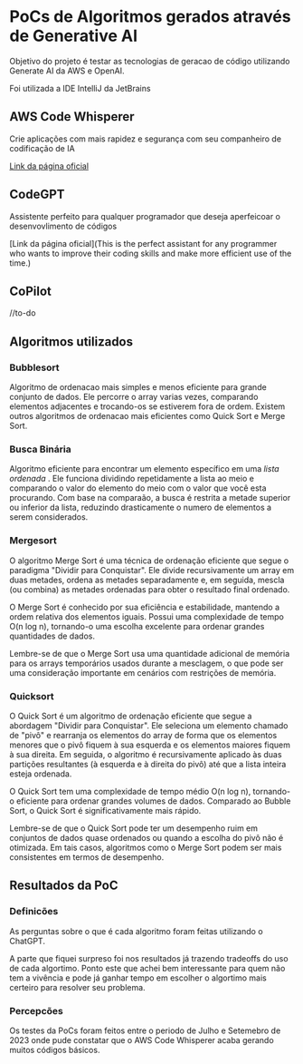 # PoCs de Algoritmos gerados através de Generative AI
Objetivo do projeto é testar as tecnologias de geracao de código utilizando Generate AI da AWS e OpenAI.

Foi utilizada a IDE IntelliJ da JetBrains

## AWS Code Whisperer
Crie aplicações com mais rapidez e segurança com seu companheiro de codificação de IA

[Link da página oficial](https://aws.amazon.com/pt/codewhisperer/?trk=f6a5abea-70e5-45dc-9cf2-5c73627a52bc&sc_channel=ps&ef_id=CjwKCAjwgsqoBhBNEiwAwe5w00kHnS3h-_2vKdgjfXidmVF_8VtPF2IL0Q4jOnkRcil3O-m2Ir5NExoCCKQQAvD_BwE:G:s&s_kwcid=AL!4422!3!654862167298!e!!g!!amazon%20codewhisperer!19966636794!151630008641)

## CodeGPT
Assistente perfeito para qualquer programador que deseja aperfeicoar o desenvovlimento de códigos

[Link da página oficial](This is the perfect assistant for any programmer who wants to improve their coding skills and make more efficient use of the time.)

## CoPilot
//to-do

## Algoritmos utilizados
### Bubblesort
Algoritmo de ordenacao mais simples e menos eficiente para grande conjunto de dados. Ele percorre
o array varias vezes, comparando elementos adjacentes e trocando-os se estiverem fora de ordem.
Existem outros algoritmos de ordenacao mais eficientes como Quick Sort e Merge Sort.

### Busca Binária
 Algoritmo eficiente para encontrar um elemento específico em uma *lista ordenada* . Ele funciona dividindo repetidamente a lista ao meio e comparando o valor do elemento do meio com o valor que você esta procurando. Com base na comparaão, a busca é restrita a metade superior ou inferior da lista, reduzindo drasticamente o numero de elementos a serem considerados.

### Mergesort
O algoritmo Merge Sort é uma técnica de ordenação eficiente que segue o paradigma "Dividir para Conquistar". Ele divide recursivamente um array em duas metades, ordena as metades separadamente e, em seguida, mescla (ou combina) as metades ordenadas para obter o resultado final ordenado.

O Merge Sort é conhecido por sua eficiência e estabilidade, mantendo a ordem relativa dos elementos iguais. Possui uma complexidade de tempo O(n log n), tornando-o uma escolha excelente para ordenar grandes quantidades de dados.

Lembre-se de que o Merge Sort usa uma quantidade adicional de memória para os arrays temporários usados durante a mesclagem, o que pode ser uma consideração importante em cenários com restrições de memória.

### Quicksort
O Quick Sort é um algoritmo de ordenação eficiente que segue a abordagem "Dividir para Conquistar". Ele seleciona um elemento chamado de "pivô" e rearranja os elementos do array de forma que os elementos menores que o pivô fiquem à sua esquerda e os elementos maiores fiquem à sua direita. Em seguida, o algoritmo é recursivamente aplicado às duas partições resultantes (à esquerda e à direita do pivô) até que a lista inteira esteja ordenada.

O Quick Sort tem uma complexidade de tempo médio O(n log n), tornando-o eficiente para ordenar grandes volumes de dados. Comparado ao Bubble Sort, o Quick Sort é significativamente mais rápido.

Lembre-se de que o Quick Sort pode ter um desempenho ruim em conjuntos de dados quase ordenados ou quando a escolha do pivô não é otimizada. Em tais casos, algoritmos como o Merge Sort podem ser mais consistentes em termos de desempenho.

## Resultados da PoC
### Definicões
As perguntas sobre o que é cada algoritmo foram feitas utilizando o ChatGPT. 

A parte que fiquei surpreso foi nos resultados já trazendo tradeoffs do uso de cada algortimo. Ponto este que achei bem interessante para quem não tem a vivência e pode já ganhar tempo em escolher o algortimo mais certeiro para resolver seu problema.

### Percepcões
Os testes da PoCs foram feitos entre o periodo de Julho e Setemebro de 2023 onde pude constatar que o AWS Code Whisperer acaba gerando muitos códigos básicos.



